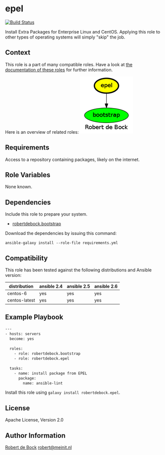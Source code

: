 epel
=========

[![Build Status](https://travis-ci.org/robertdebock/ansible-role-epel.svg?branch=master)](https://travis-ci.org/robertdebock/ansible-role-epel)

Install Extra Packages for Enterprise Linux and CentOS.
Applying this role to other types of operating systems will simply "skip" the job.

Context
--------
This role is a part of many compatible roles. Have a look at [the documentation of these roles](https://robertdebock.nl/) for further information.

Here is an overview of related roles:
![dependencies](https://raw.githubusercontent.com/robertdebock/drawings/artifacts/epel.png "Dependency")

Requirements
------------

Access to a repository containing packages, likely on the internet.

Role Variables
--------------

None known.

Dependencies
------------

Include this role to prepare your system.

- [robertdebock.bootstrap](https://travis-ci.org/robertdebock/ansible-role-bootstrap)

Download the dependencies by issuing this command:
```
ansible-galaxy install --role-file requirements.yml
```

Compatibility
-------------

This role has been tested against the following distributions and Ansible version:

|distribution|ansible 2.4|ansible 2.5|ansible 2.6|
|------------|-----------|-----------|-----------|
|centos-6|yes|yes|yes|
|centos-latest|yes|yes|yes|

Example Playbook
----------------

```
---
- hosts: servers
  become: yes

  roles:
    - role: robertdebock.bootstrap
    - role: robertdebock.epel

  tasks:
    - name: install package from EPEL
      package:
        name: ansible-lint
```

Install this role using `galaxy install robertdebock.epel`.

License
-------

Apache License, Version 2.0

Author Information
------------------

[Robert de Bock](https://robertdebock.nl/) <robert@meinit.nl>
